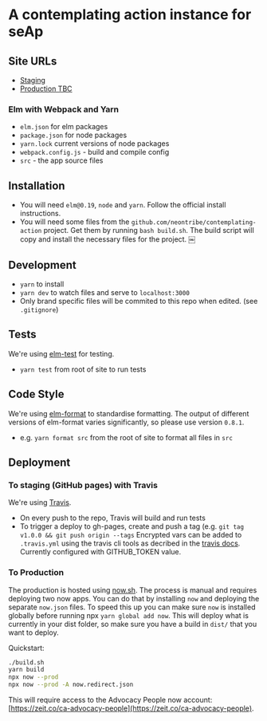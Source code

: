 # A contemplating action instance for seAp

## Site URLs
- [Staging](https://neontribe.github.io/ca-seap)
- [Production TBC](#)

### Elm with Webpack and Yarn
- `elm.json` for elm packages
- `package.json` for node packages
- `yarn.lock` current versions of node packages
- `webpack.config.js` - build and compile config
- `src` - the app source files

## Installation
- You will need `elm@0.19`, `node` and `yarn`. Follow the official install instructions.
- You will need some files from the `github.com/neontribe/contemplating-action` project. Get them by running `bash build.sh`. The build script will copy and install the necessary files for the project.
￼
## Development
- `yarn` to install
- `yarn dev` to watch files and serve to `localhost:3000`
- Only brand specific files will be commited to this repo when edited. (see `.gitignore`)

## Tests
We're using [elm-test](https://github.com/rtfeldman/node-test-runner/releases/tag/0.18.12) for testing.
- `yarn test` from root of site to run tests

## Code Style
We're using [elm-format](https://github.com/avh4/elm-format) to standardise formatting.
The output of different versions of elm-format varies significantly, so please use version `0.8.1`.
- e.g. `yarn format src` from the root of site to format all files in `src`

## Deployment

### To staging (GitHub pages) with Travis
We're using [Travis](https://travis-ci.org).
- On every push to the repo, Travis will build and run tests
- To trigger a deploy to gh-pages, create and push a tag (e.g. `git tag v1.0.0 && git push origin --tags`
Encrypted vars can be added to `.travis.yml` using the travis cli tools as decribed in the [travis docs](https://docs.travis-ci.com/user/encryption-keys/#usage).
Currently configured with GITHUB_TOKEN value.


### To Production
The production is hosted using [now.sh](https://now.sh).
The process is manual and requires deploying two now apps. You can do that by installing `now` and deploying the separate `now.json` files.
To speed this up you can make sure `now` is installed globally before running npx `yarn global add now`.
This will deploy what is currently in your dist folder, so make sure you have a build in `dist/` that you want to deploy.

Quickstart:
```bash
./build.sh
yarn build
npx now --prod
npx now --prod -A now.redirect.json
```

This will require access to the Advocacy People now account: [https://zeit.co/ca-advocacy-people](https://zeit.co/ca-advocacy-people).
